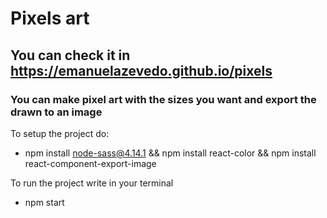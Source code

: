 # Pixels art

## You can check it in https://emanuelazevedo.github.io/pixels

### You can make pixel art with the sizes you want and export the drawn to an image

To setup the project do:
- npm install node-sass@4.14.1 && npm install react-color && npm install react-component-export-image

To run the project write in your terminal
- npm start


